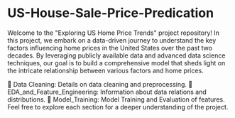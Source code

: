 # US-House-Sale-Price-Predication
Welcome to the "Exploring US Home Price Trends" project repository! In this project, we embark on a data-driven journey to understand the key factors influencing home prices in the United States over the past two decades. By leveraging publicly available data and advanced data science techniques, our goal is to build a comprehensive model that sheds light on the intricate relationship between various factors and home prices.

🔗 Data Cleaning: Details on data cleaning and preprocessing.
🔗 EDA_and_Feature_Engineering: Information about data relations and distributions.
🔗 Model_Training: Model Training and Evaluation of features.
Feel free to explore each section for a deeper understanding of the project.
